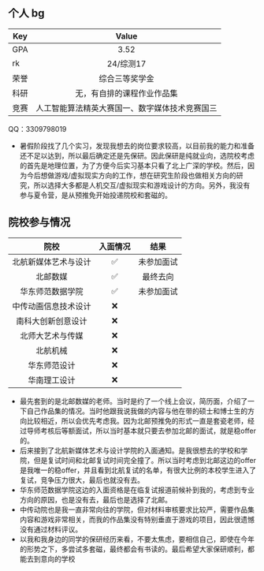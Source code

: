## 个人 bg

| Key |          Value          |
| --- | :---------------------: |
| GPA |          3.52           |
| rk  |         24/综测17         |
| 荣誉  |         综合三等奖学金         |
| 科研  |      无，有自排的课程作业作品集      |
| 竞赛  | 人工智能算法精英大赛国一、数字媒体技术竞赛国三 |

QQ：3309798019

- 暑假阶段找了几个实习，发现我想去的岗位要求较高，以目前我的能力和准备还不足以达到，所以最后确定还是先保研。因此保研是纯就业向，选院校考虑的首先是地理位置，为了方便今后实习基本只看了北上广深的学校。然后，因为今后想做游戏/虚拟现实方向的工作，想在研究生阶段也做相关方向的研究，所以选择大多都是人机交互/虚拟现实和游戏设计的方向。另外，我没有参与夏令营，是从预推免开始投递院校和套磁的。
## 院校参与情况

|     院校     |     入面情况     |  结果   |
| :--------: | :----------: | :---: |
| 北航新媒体艺术与设计 |   &#x2705;   | 未参加面试 |
|    北邮数媒    |   &#x2705;   | 最终去向  |
|  华东师范数据学院  |   &#x2705;   | 未参加面试 |
| 中传动画信息技术设计 |   &#x274c;   |       |
| 南科大创新创意设计  | &#x274c;<br> |       |
|  北师大艺术与传媒  |   &#x274c;   |       |
|    北航机械    |   &#x274c;   |       |
|   华东师范设计   |   &#x274c;   |       |
|   华南理工设计   |   &#x274c;   |       |

- 最先套到的是北邮数媒的老师。当时是约了一个线上会议，简历面，介绍了一下自己作品集的情况。当时他跟我说我做的内容与他在带的硕士和博士生的方向比较相近，所以会优先考虑我。因为北邮预推免的形式一直是套瓷老师，经过导师考核后等额面试，所以当时基本就只要去参加北邮的面试，就是稳offer的。
- 后来接到了北航新媒体艺术与设计学院的入面通知。是我很想去的学校和学院，但是复试时间和北邮复试时间完全撞了。所以当时考虑到北邮这边的offer是我唯一的稳offer，并且看到北航复试的名单，有很大比例的本校学生进入了复试，竞争压力很大，最后也就没有去。
- 华东师范数据学院这边的入面资格是在临复试报道前候补到我的，考虑到专业方向的原因，也是没有去，最后也是选择了北邮。
- 中传动院也是我一直非常向往的学院，但对材料审核要求比较严，需要作品集内容和游戏非常相关，而我的作品集没有特别垂直于游戏的项目，因此很遗憾没有通过材料评议。
- 以我和我身边的同学的保研经历来看，不要太焦虑，要相信自己，即使在今年的形势之下，多尝试多套磁，最终都会有书读的。最后希望大家保研顺利，都能去到意向的学校

